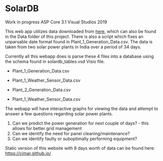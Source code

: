 # SolarDB

Work in progress 
ASP Core 3.1
Visual Studios 2019

This web app utilizes data downloaded from [here](https://www.kaggle.com/anikannal/solar-power-generation-data), which can also be found in the Data folder of this project.
There is also a script which fixes an unparsable date format found in Plant_1_Generation_Data.csv. The data is taken from two solar power plants in India over a period of 
34 days.

Currently all this webapp does is parse these 4 files into a database using the schema found in solardb_tables.vsd Visio file.

* Plant_1_Generation_Data.csv
* Plant_1_Weather_Sensor_Data.csv

* Plant_2_Generation_Data.csv
* Plant_1_Weather_Sensor_Data.csv

The webapp will have interactive graphs for viewing the data and attempt to answer a few questions regarding solar power plants.


1. Can we predict the power generation for next couple of days? - this allows for better grid management
2. Can we identify the need for panel cleaning/maintenance?
3. Can we identify faulty or suboptimally performing equipment?


Static version of this website with 8 days worth of data can be found here: https://cjmar.github.io/
